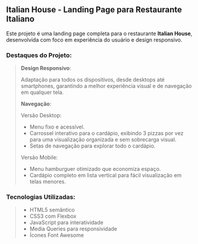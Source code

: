 ## Italian House - Landing Page para Restaurante Italiano

Este projeto é uma landing page completa para o restaurante **Italian House**, desenvolvida com foco em experiência do usuário e design responsivo.

### Destaques do Projeto:
>
> **Design Responsivo**:
>
> Adaptação para todos os dispositivos, desde desktops até smartphones, garantindo a melhor experiência visual e de navegação em qualquer tela.
>
> **Navegação**:
>
> Versão Desktop:
> 
> - Menu fixo e acessível.
> - Carrossel interativo para o cardápio, exibindo 3 pizzas por vez para uma visualização organizada e sem sobrecarga visual.
> - Setas de navegação para explorar todo o cardápio.
>
> Versão Mobile:
>
> - Menu hamburguer otimizado que economiza espaço.
> - Cardápio completo em lista vertical para fácil visualização em telas menores.
>

### Tecnologias Utilizadas:
> - HTML5 semântico
> - CSS3 com Flexbox
> - JavaScript para interatividade
> - Media Queries para responsividade
> - Ícones Font Awesome
